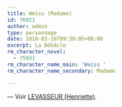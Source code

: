 ```yaml
---
title: Weiss (Madame)
id: 76021
author: admin
type: personnage
date: 2010-03-16T09:39:05+00:00
excerpt: La Débâcle
rm_character_novel:
  - 75931
rm_character_name_main: 'Weiss '
rm_character_name_secondary: Madame

---
```

— Voir <a href="#/personnage/levasseur-henriette/" target="_self">LEVASSEUR (Henriette)</a>.